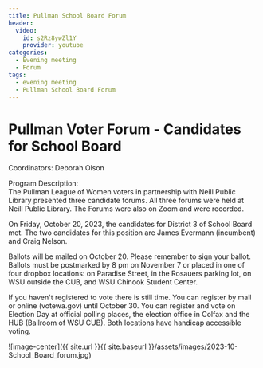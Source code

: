 ```yaml
---
title: Pullman School Board Forum
header:
  video:
    id: s2Rz8ywZl1Y
    provider: youtube
categories:
  - Evening meeting
  - Forum
tags:
  - evening meeting
  - Pullman School Board Forum
---
```


#  Pullman Voter Forum - Candidates for School Board

Coordinators: Deborah Olson

Program Description:  
The Pullman League of Women voters in partnership with Neill Public Library presented three candidate forums. All three forums were held at Neill Public Library. The Forums were also on Zoom and were recorded.

On Friday, October 20, 2023, the candidates for District 3 of School Board met. The two candidates for this position are James Evermann (incumbent) and Craig Nelson. 

Ballots will be mailed on October 20. Please remember to sign your ballot. Ballots must be postmarked by 8 pm on November 7 or placed in one of four dropbox locations: on Paradise Street, in the Rosauers parking lot, on WSU outside the CUB, and WSU Chinook Student Center.

If you haven't registered to vote there is still time. You can register by mail or online (votewa.gov) until October 30. You can register and vote on Election Day at official polling places, the election office in Colfax and the HUB (Ballroom of WSU CUB). Both locations have handicap accessible voting. 

![image-center]({{ site.url }}{{ site.baseurl }}/assets/images/2023-10-School_Board_forum.jpg)
